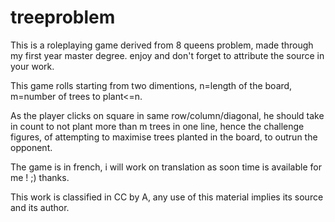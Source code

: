 # treeproblem
This is a roleplaying game derived from 8 queens problem, made through my first year master degree. enjoy and don't forget to attribute the source in your work.

This game rolls starting from two dimentions, n=length of the board, m=number of trees to plant<=n.

As the player clicks on square in same row/column/diagonal, he should take in count to not plant more than m trees in one line, hence the challenge figures, of attempting to maximise trees planted in the board, to outrun the opponent.

The game is in french, i will work on translation as soon time is available for me ! ;) thanks.

This work is classified in CC by A, any use of this material implies its source and its author.

